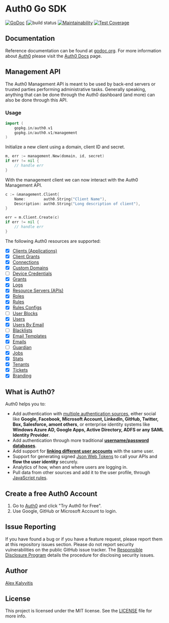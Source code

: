 # Auth0 Go SDK

[![GoDoc](https://godoc.org/gopkg.in/auth0.v1?status.svg)](https://godoc.org/gopkg.in/auth0.v1)
[![build status](https://github.com/go-auth0/auth0/workflows/build/badge.svg)
[![Maintainability](https://api.codeclimate.com/v1/badges/bf038abb77ffb7c94cde/maintainability)](https://codeclimate.com/github/go-auth0/auth0/maintainability)
[![Test Coverage](https://api.codeclimate.com/v1/badges/bf038abb77ffb7c94cde/test_coverage)](https://codeclimate.com/github/go-auth0/auth0/test_coverage)

## Documentation

Reference documentation can be found at [godoc.org](https://godoc.org/gopkg.in/auth0.v1). For more information about [Auth0](http://auth0.com/) please visit the [Auth0 Docs](http://docs.auth0.com/) page.

## Management API

The Auth0 Management API is meant to be used by back-end servers or trusted parties performing administrative tasks. Generally speaking, anything that can be done through the Auth0 dashboard (and more) can also be done through this API.

### Usage

```go
import (
	gopkg.in/auth0.v1
	gopkg.in/auth0.v1/management
)
```

Initialize a new client using a domain, client ID and secret.

```go
m, err := management.New(domain, id, secret)
if err != nil {
	// handle err
}
```

With the management client we can now interact with the Auth0 Management API.

```go
c := &management.Client{
	Name:        auth0.String("Client Name"),
	Description: auth0.String("Long description of client"),
}

err = m.Client.Create(c)
if err != nil {
	// handle err
}
```

The following Auth0 resources are supported:

- [x] [Clients (Applications)](https://auth0.com/docs/api/management/v2#!/Clients/get_clients)
- [x] [Client Grants](https://auth0.com/docs/api/management/v2#!/Client_Grants/get_client_grants)
- [x] [Connections](https://auth0.com/docs/api/management/v2#!/Connections/get_connections)
- [x] [Custom Domains](https://auth0.com/docs/api/management/v2#!/Custom_Domains/get_custom_domains)
- [ ] [Device Credentials](https://auth0.com/docs/api/management/v2#!/Device_Credentials/get_device_credentials)
- [x] [Grants](https://auth0.com/docs/api/management/v2#!/Grants/get_grants)
- [x] [Logs](https://auth0.com/docs/api/management/v2#!/Logs/get_logs)
- [x] [Resource Servers (APIs)](https://auth0.com/docs/api/management/v2#!/Resource_Servers/get_resource_servers)
- [x] [Roles](https://auth0.com/docs/api/management/v2#!/Roles)
- [x] [Rules](https://auth0.com/docs/api/management/v2#!/Rules/get_rules)
- [x] [Rules Configs](https://auth0.com/docs/api/management/v2#!/Rules_Configs/get_rules_configs)
- [ ] [User Blocks](https://auth0.com/docs/api/management/v2#!/User_Blocks/get_user_blocks)
- [x] [Users](https://auth0.com/docs/api/management/v2#!/Users/get_users)
- [x] [Users By Email](https://auth0.com/docs/api/management/v2#!/Users_By_Email/get_users_by_email)
- [ ] [Blacklists](https://auth0.com/docs/api/management/v2#!/Blacklists/get_tokens)
- [x] [Email Templates](https://auth0.com/docs/api/management/v2#!/Email_Templates/get_email_templates_by_templateName)
- [x] [Emails](https://auth0.com/docs/api/management/v2#!/Emails/get_provider)
- [ ] [Guardian](https://auth0.com/docs/api/management/v2#!/Guardian/get_factors)
- [x] [Jobs](https://auth0.com/docs/api/management/v2#!/Jobs/get_jobs_by_id)
- [x] [Stats](https://auth0.com/docs/api/management/v2#!/Stats/get_active_users)
- [x] [Tenants](https://auth0.com/docs/api/management/v2#!/Tenants/get_settings)
- [x] [Tickets](https://auth0.com/docs/api/management/v2#!/Tickets/post_email_verification)
- [x] [Branding](https://auth0.com/docs/api/management/v2/#!/Branding/get_branding)

## What is Auth0?

Auth0 helps you to:

* Add authentication with [multiple authentication sources](https://docs.auth0.com/identityproviders), either social like **Google, Facebook, Microsoft Account, LinkedIn, GitHub, Twitter, Box, Salesforce, amont others**, or enterprise identity systems like **Windows Azure AD, Google Apps, Active Directory, ADFS or any SAML Identity Provider**.
* Add authentication through more traditional **[username/password databases](https://docs.auth0.com/mysql-connection-tutorial)**.
* Add support for **[linking different user accounts](https://docs.auth0.com/link-accounts)** with the same user.
* Support for generating signed [Json Web Tokens](https://docs.auth0.com/jwt) to call your APIs and **flow the user identity** securely.
* Analytics of how, when and where users are logging in.
* Pull data from other sources and add it to the user profile, through [JavaScript rules](https://docs.auth0.com/rules).

## Create a free Auth0 Account

1.  Go to [Auth0](https://auth0.com) and click "Try Auth0 for Free".
2.  Use Google, GitHub or Microsoft Account to login.

## Issue Reporting

If you have found a bug or if you have a feature request, please report them at this repository issues section. Please do not report security vulnerabilities on the public GitHub issue tracker. The [Responsible Disclosure Program](https://auth0.com/whitehat) details the procedure for disclosing security issues.

## Author

[Alex Kalyvitis](https://github.com/alexkappa)

## License

This project is licensed under the MIT license. See the [LICENSE](LICENSE) file for more info.
